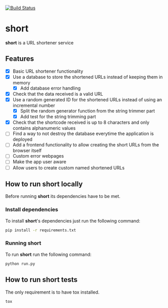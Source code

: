 [![Build Status](https://travis-ci.org/maitesin/short.svg?branch=master)](https://travis-ci.org/maitesin/short)

# short
**short** is a URL shortener service

## Features
- [x] Basic URL shortener functionality
- [x] Use a database to store the shortened URLs instead of keeping them in memory
    - [x] Add database error handling
- [x] Check that the data received is a valid URL
- [x] Use a random generated ID for the shortened URLs instead of using an incremental number
    - [x] Split the random generator function from the string trimmer part
    - [x] Add test for the string trimming part
- [x] Check that the shortcode received is up to 8 characters and only contains alphanumeric values
- [ ] Find a way to not destroy the database everytime the application is deployed
- [ ] Add a frontend functionality to allow creating the short URLs from the browser itself
- [ ] Custom error webpages
- [ ] Make the app user aware
- [ ] Allow users to create custom named shortened URLs

## How to run short locally
Before running **short** its dependencies have to be met.

### Install dependencies
To install **short**'s dependencies just run the following command:
```bash
pip install -r requirements.txt
```
### Running short
To run **short** run the following command:
```bash
python run.py
```

## How to run short tests
The only requirement is to have tox installed.
```bash
tox
```

